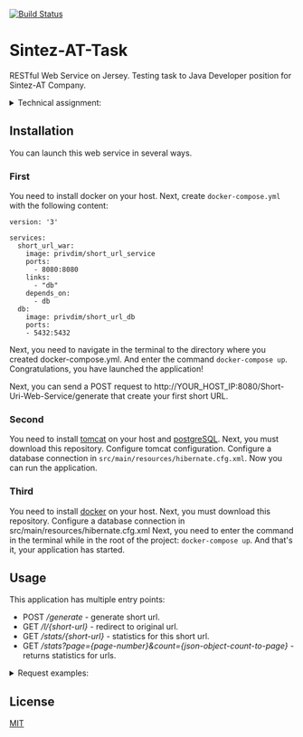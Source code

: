 [![Build Status](https://travis-ci.org/OrlovDiga/Sintez-AT-Task.svg?branch=master)](https://travis-ci.org/OrlovDiga/Sintez-AT-Task)
# Sintez-AT-Task

RESTful Web Service on Jersey.
Testing task to Java Developer position for Sintez-AT Company.

<details><summary>Technical assignment:</summary>
Сокращатель ссылок Необходимо разработать HTTP-сервис, который генерирует короткие ссылки.

Описание

В сервисе должна быть реализована следующая функциональность:

Генератор ссылок Ресурс /generate должен обрабатывать POST-запрос, содержащий оригинальную ссылку, и генерировать короткую ссылку. Оригинальная ссылка передается в теле POST-запроса в поле “original” JSON-объекта. Сгенерированная короткая ссылка передается в теле ответа в поле “link” JSON-объекта. Сгенерированная короткая ссылка должна иметь формат /l/{some-short-name}, то есть не должна содержать адрес сервера, где some-short-name - идентификатор ссылки. Алгоритм генерации этого идентификатора и его формат остается на усмотрение автора. Пример запроса: POST /generate Пример тела запроса: { “original”: “https://some.com/tert/url?param=1” } Пример ответа: { “link”: “/l/short-name” }

Редирект Ресурс /l/{short-name} должен осуществлять редирект на оригинальный url. Параметры пути запроса:

short-name - идентификатор ссылки Пример запроса: GET /l/short-name

Предлагаем подумать, каким образом можно оптимизировать работу с ссылками, по которым происходит много переходов.

Статистика 3.1 Статистика по конкретным ссылкам Ресурс /stats/{short-name} должен обрабатывать GET-запрос и возвращать статистику переходов по конкретной ссылке. Параметры пути запроса:

some-short-name - идентификатор ссылки В ответе сервиса должен содержаться JSON-объект со следующими полями:

link - сгенерированная короткая ссылка

original - оригинальная ссылка

rank - место ссылки в топе запросов

count - число запросов по короткой ссылке Пример запроса: GET /stats/some-short-name Пример ответа: { “link”: “/l/short-name”, “original”: “http://some.com/tert/url” “rank”: 1, “count”: 4356 } 3.2 Рейтинг ссылок Ресурс /stats должен обрабатывать GET-запрос и возвращать статистику запросов с сортировкой по частоте запросов по убыванию и возможностью постраничного отображения. Параметры строки запроса:

page - номер страницы

count - число записей, отображаемых на странице, максимальное возможное значение 100 (включительно) В ответе сервиса должен содержаться массив из JSON-объектов, описанных в разделе 3.1 Статистика по конкретным ссылкам. Пример запроса: GET /stats?page=1&count=2 Пример ответа: [ { “link”: “/l/short-name”, “original”: “http://server.com/tert/url” “rank”: 1, “count”: 4356 }, { “link”: “/l/some-another-short-name”, “original”: “http://another-server.com/some/url” “rank”: 2, “count”: 43563 } ]

Требования к сервису

В качестве фреймворка использовать Jersey

Запуск сервера должеен производиться из war файла в вебсервисе томкат(можно использовать докер если так удобней)

Необходимо покрыть сервис Unit-тестами. Полнота покрытия остается на усмотрение автора решения.

Приложение должно собираться с использованием Apache Maven.

По возможности необходимо придерживаться REST-архитектуры.

В качестве бд можно выбрать любую удобную(например postgres)
</details>

## Installation
You can launch this web service in several ways.

### First
You need to install docker on your host. Next, create `docker-compose.yml` with the following content:
```
version: '3'

services:
  short_url_war:
    image: privdim/short_url_service
    ports:
      - 8080:8080
    links:
      - "db"
    depends_on:
      - db
  db:
    image: privdim/short_url_db
    ports:
    - 5432:5432
```

Next, you need to navigate in the terminal to the directory where you created docker-compose.yml.
And enter the command `docker-compose up`. Сongratulations, you have launched the application!

Next, you can send a POST request to http://YOUR_HOST_IP:8080/Short-Uri-Web-Service/generate that create your first short URL.

### Second
You need to install [tomcat](https://tomcat.apache.org/download-90.cgi) on your host and [postgreSQL](https://www.postgresql.org/download/). Next, you must download this repository.
Configure tomcat configuration. Configure a database connection in `src/main/resources/hibernate.cfg.xml`.
Now you can run the application.

### Third
You need to install [docker](https://docs.docker.com/get-docker/) on your host. Next, you must download this repository.
Configure a database connection in src/main/resources/hibernate.cfg.xml
Next, you need to enter the command in the terminal while in the root of the project:
`docker-compose up`. And that's it, your application has started.


## Usage
This application has multiple entry points:

* POST */generate* - generate short url.
* GET */l/{short-url}* - redirect to original url.
* GET */stats/{short-url}* - statistics for this short url.
* GET */stats?page={page-number}&count={json-object-count-to-page}* - returns statistics for urls.

<details><summary>Request examples:</summary>

#### */generate*
`POST`
```
  request
{
"original": "https://www.google.com/maps/preview",
}

  response
{
    "link": "/l/3"
}
 ```
#### */l/3*
`GET`
```
redirects you to the address: https://www.google.com/maps/preview
 ```

#### */stats/3*
 `GET`
 ```
   response
{
    "shortUrl": "/l/3",
    "originalUrl": "https://www.google.com/maps/preview",
    "callcount": "1",
    "rank": "1"
}
  ```

#### */stats?page=1&count=2*
 `GET`
 ```
   response
{
    "shortUrl": "/l/3",
    "originalUrl": "https://www.google.com/maps/preview",
    "callcount": "1",
    "rank": "1"
},
{
    "shortUrl": "/l/4",
    "originalUrl": "https://hub.docker.com",
    "callcount": "0",
    "rank": "2"
}
  ```

</details>

## License
[MIT](https://github.com/OrlovDiga/Sintez-AT-Task/blob/master/LICENSE)







